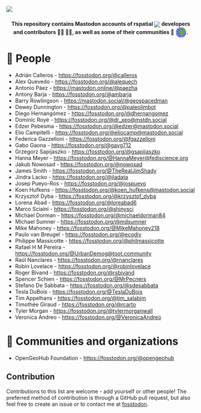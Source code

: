 ![](./geomastadon.png)

<h4 align="center">This repository contains Mastodon accounts of rspatial <img src="https://avatars.githubusercontent.com/u/25086656?s=200&v=4" align="center" width="25px"/> developers and contributors 👩‍💻 👨‍💻, as well as some of their communities 📣 <img src="https://raw.githubusercontent.com/ambarja/Workshop-MasterGIS2021/gh-pages/img/globe.gif" align="center" width="30px"/>.</h4>


# 🔵 People

- Adrián Calleros - https://fosstodon.org/@calleros
- Alex Quevedo - https://fosstodon.org/@alequech
- Antonio Páez - https://mastodon.online/@paezha 
- Antony Barja - https://fosstodon.org/@ambarja
- Barry Rowlingson - https://mastodon.social/@geospacedman
- Dewey Dunnington - https://fosstodon.org/@paleolimbot
- Diego Hernangómez - https://fosstodon.org/@dhernangomez
- Dominic Royé - https://fosstodon.org/@dr_xeo@mstdn.social
- Edzer Pebesma - https://fosstodon.org/@edzer@mastodon.social
- Elio Campitelli - https://fosstodon.org/@eliocamp@mastodon.social
- Federica Gazzelloni - https://fosstodon.org/@fgazzelloni
- Gabo Gaona - https://fosstodon.org/@gavg712
- Grzegorz Sapijaszko - https://fosstodon.org/@gsapijaszko
- Hanna Meyer - https://fosstodon.org/@HannaMeyer@fediscience.org
- Jakub Nowosad - https://fosstodon.org/@nowosad
- James Smith - https://fosstodon.org/@TheRealJimShady
- Jindra Lacko - https://fosstodon.org/@jladata
- Josep Pueyo-Ros - https://fosstodon.org/@jospueyo
- Koen Hufkens - https://fosstodon.org/@koen_hufkens@mastodon.social
- Krzysztof Dyba - https://fosstodon.org/@krzysztof_dyba
- Lorena Abad - https://fosstodon.org/@loreabad6
- Marco Sciaini - https://fosstodon.org/@shinysci
- Michael Dorman - https://fosstodon.org/@michaeldorman84
- Michael Sumner - https://fosstodon.org/@mdsumner
- Mike Mahoney - https://fosstodon.org/@MikeMahoney218
- Paulo van Breugel - https://fosstodon.org/@ecodiv
- Philippe Massicotte - https://fosstodon.org/@philmassicotte
- Rafael H M Pereira - https://fosstodon.org/@UrbanDemog@toot.community
- Raúl Nanclares - https://fosstodon.org/@rnanclares
- Robin Lovelace - https://fosstodon.org/@robinlovelace
- Roger Bivand - https://fosstodon.org/@rsbivand
- Spencer Schien - https://fosstodon.org/@MrPecners
- Stefano De Sabbata - https://fosstodon.org/@sdesabbata
- Tesla DuBois - https://fosstodon.org/@TeslaDuBois
- Tim Appelhans - https://fosstodon.org/@tim_salabim
- Timothée Giraud - https://fosstodon.org/@rcarto
- Tyler Morgan - https://fosstodon.org/@tylermorganwall
- Veronica Andreo - https://fosstodon.org/@VeronicaAndreo

# 🔵 Communities and organizations

- OpenGeoHub Foundation - https://fosstodon.org/@opengeohub

## Contribution

Contributions to this list are welcome - add yourself or other people!
The preferred method of contribution is through a GitHub pull request, but also feel free to create an issue or to contact me at [fosstodon](https://fosstodon.org/@nowosad).
